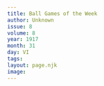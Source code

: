 ```yaml
---
title: Ball Games of the Week
author: Unknown
issue: 8
volume: 8
year: 1917
month: 31
day: VI
tags:
layout: page.njk
image:
---
```


